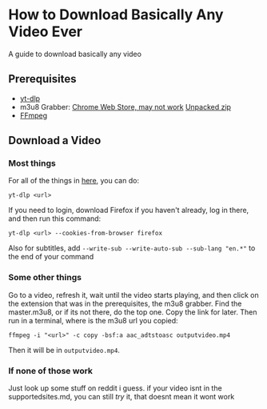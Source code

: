 # How to Download Basically Any Video Ever
A guide to download basically any video
## Prerequisites
 - [yt-dlp](https://github.com/yt-dlp/yt-dlp?tab=readme-ov-file#release-files)
 - m3u8 Grabber: [Chrome Web Store, may not work](https://chromewebstore.google.com/detail/mpccopnpamgaianficpdmidiamfcilid?utm_source=item-share-cb) [Unpacked zip](https://dashiellbenton.com/m3u8grabber/extension)
 - [FFmpeg](https://www.ffmpeg.org/download.html)

## Download a Video
### Most things
For all of the things in [here](https://github.com/yt-dlp/yt-dlp/blob/master/supportedsites.md), you can do:
```
yt-dlp <url>
```
If you need to login, download Firefox if you haven't already, log in there, and then run this command:
```
yt-dlp <url> --cookies-from-browser firefox
```
Also for subtitles, add `--write-sub --write-auto-sub --sub-lang "en.*"` to the end of your command
### Some other things
Go to a video, refresh it, wait until the video starts playing, and then click on the extension that was in the prerequisites, the m3u8 grabber. Find the master.m3u8, or if its not there, do the top one. Copy the link for later. Then run in a terminal, where <url> is the m3u8 url you copied:
```
ffmpeg -i "<url>" -c copy -bsf:a aac_adtstoasc outputvideo.mp4
```
Then it will be in `outputvideo.mp4`.
### If none of those work
Just look up some stuff on reddit i guess. if your video isnt in the supportedsites.md, you can still *try* it, that doesnt mean it wont work

